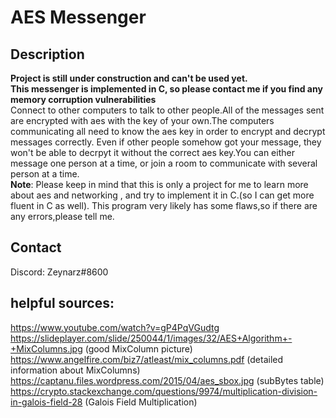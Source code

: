 # AES Messenger
## Description
**Project is still under construction and can't be used yet.**      
**This messenger is implemented in C, so please contact me if you find any memory corruption vulnerabilities**    
Connect to other computers to talk to other people.All of the messages sent are encrypted with aes with the key of your own.The computers communicating all need to know the aes key in order to encrypt and decrypt messages correctly. Even if other people somehow got your message, they won't be able to decrpyt it without the correct aes key.You can either message one person at a time, or join a room to communicate with several person at a time.  
**Note**: Please keep in mind that this is only a project for me to learn more about aes and networking , and try to implement it in C.(so I can get more fluent in C as well). This program very likely has some flaws,so if there are any errors,please tell me.   
## Contact
Discord: Zeynarz#8600  
## helpful sources:      
https://www.youtube.com/watch?v=gP4PqVGudtg    
https://slideplayer.com/slide/250044/1/images/32/AES+Algorithm+-+MixColumns.jpg (good MixColumn picture)   
https://www.angelfire.com/biz7/atleast/mix_columns.pdf (detailed information about MixColumns)   
https://captanu.files.wordpress.com/2015/04/aes_sbox.jpg (subBytes table)  
https://crypto.stackexchange.com/questions/9974/multiplication-division-in-galois-field-28 (Galois Field Multiplication)

